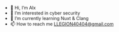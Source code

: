- 👋 Hi, I’m Alx
- 👀 I’m interested in cyber security
- 🌱 I’m currently learning Nuxt & Clang
- 📫 How to reach me LLEGION40404@gmail.com
